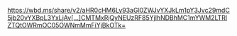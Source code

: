 https://wbd.ms/share/v2/aHR0cHM6Ly93aGl0ZWJvYXJkLm1pY3Jvc29mdC5jb20vYXBpL3YxLjAv[…]CMTMxRjQyNEUzRF85YjlhNDBhMC1mYWM2LTRlZTQtOWRmOC05OWNmMmFiYjBkOTk=